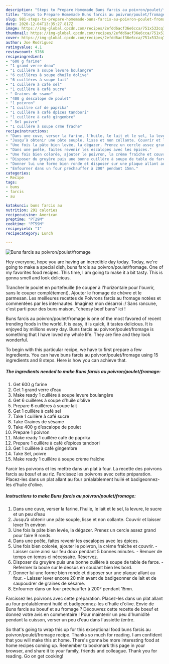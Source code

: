 ```yaml
---
description: "Steps to Prepare Homemade Buns farcis au poivron/poulet/fromage"
title: "Steps to Prepare Homemade Buns farcis au poivron/poulet/fromage"
slug: 981-steps-to-prepare-homemade-buns-farcis-au-poivron-poulet-fromage
date: 2020-12-04T13:35:27.817Z
image: https://img-global.cpcdn.com/recipes/2efdd6acf36e6cca/751x532cq70/buns-farcis-au-poivronpouletfromage-photo-principale-de-la-recette.jpg
thumbnail: https://img-global.cpcdn.com/recipes/2efdd6acf36e6cca/751x532cq70/buns-farcis-au-poivronpouletfromage-photo-principale-de-la-recette.jpg
cover: https://img-global.cpcdn.com/recipes/2efdd6acf36e6cca/751x532cq70/buns-farcis-au-poivronpouletfromage-photo-principale-de-la-recette.jpg
author: Joe Rodriguez
ratingvalue: 4.1
reviewcount: 9766
recipeingredient:
- "600 g farine"
- "1 grand verre deau"
- "1 cuillère à soupe levure boulangre"
- "6 cuillères à soupe dhuile dolive"
- "6 cuillères à soupe lait"
- "1 cuillère à café sel"
- "1 cuillère à café sucre"
- " Graines de ssame"
- "400 g descalope de poulet"
- "1 poivron"
- "1 cuillre caf de paprika"
- "1 cuillère à café dpices tandoori"
- "1 cuillère à café gingembre"
- " Sel poivre"
- "1 cuillère à soupe crme frache"
recipeinstructions:
- "Dans une cuve, verser la farine, l’huile, le lait et le sel, la levure, le sucre et un peu d’eau"
- "Jusqu’à obtenir une pâte souple, lisse et non collante. Couvrir et laisser lever 1h environ"
- "Une fois la pâte bien levée, la dégazer. Prenez un cercle assez grand pour faire 9 ronds."
- "Dans une poêle, faites revenir les escalopes avec les épices."
- "Une fois bien colorée, ajouter le poivron, la crème fraîche et couvrir. Laisser cuire ainsi sur feu doux pendant 5 bonnes minutes. Remuer de temps en temps ci nécessaire. Réservez."
- "Disposer du gruyère puis une bonne cuillère à soupe de table de farce. Refermer la boule sur le dessus en soudant bien les bord."
- "Donner lui une forme bien ronde et disposer sur une plaque allant au four. Laisser lever encore 20 min avant de badigeonner de lait et de saupoudrer de graines de sésame."
- "Enfourner dans un four préchauffer à 200° pendant 15mn."
categories:
- Recipe
tags:
- buns
- farcis
- au

katakunci: buns farcis au 
nutrition: 291 calories
recipecuisine: American
preptime: "PT29M"
cooktime: "PT59M"
recipeyield: "1"
recipecategory: Lunch

---
```



![Buns farcis au poivron/poulet/fromage](https://img-global.cpcdn.com/recipes/2efdd6acf36e6cca/751x532cq70/buns-farcis-au-poivronpouletfromage-photo-principale-de-la-recette.jpg)

Hey everyone, hope you are having an incredible day today. Today, we're going to make a special dish, buns farcis au poivron/poulet/fromage. One of my favorites food recipes. This time, I am going to make it a bit tasty. This is gonna smell and look delicious.

Trancher le poulet en portefeuille (le couper à l&#39;horizontale pour l&#39;ouvrir, sans le couper complètement). Ajouter le fromage de chèvre et le parmesan. Les meilleures recettes de Poivrons farcis au fromage notées et commentées par les internautes. Imaginez mon désarroi :/ Sans rancune, c&#39;est parti pour des buns maison, &#34;cheesy beef buns&#34; ici !

Buns farcis au poivron/poulet/fromage is one of the most favored of recent trending foods in the world. It is easy, it is quick, it tastes delicious. It is enjoyed by millions every day. Buns farcis au poivron/poulet/fromage is something that I have loved my whole life. They are fine and they look wonderful.


To begin with this particular recipe, we have to first prepare a few ingredients. You can have buns farcis au poivron/poulet/fromage using 15 ingredients and 8 steps. Here is how you can achieve that.

<!--inarticleads1-->

##### The ingredients needed to make Buns farcis au poivron/poulet/fromage:

1. Get 600 g farine
1. Get 1 grand verre d’eau
1. Make ready 1 cuillère à soupe levure boulangère
1. Get 6 cuillères à soupe d’huile d’olive
1. Prepare 6 cuillères à soupe lait
1. Get 1 cuillère à café sel
1. Take 1 cuillère à café sucre
1. Take  Graines de sésame
1. Take 400 g d’escalope de poulet
1. Prepare 1 poivron
1. Make ready 1 cuillère café de paprika
1. Prepare 1 cuillère à café d’épices tandoori
1. Get 1 cuillère à café gingembre
1. Take  Sel, poivre
1. Make ready 1 cuillère à soupe crème fraîche


Farcir les poivrons et les mettre dans un plat à four. La recette des poivrons farcis au bœuf et au riz. Farcissez les poivrons avec cette préparation. Placez-les dans un plat allant au four préalablement huilé et badigeonnez-les d&#39;huile d&#39;olive. 

<!--inarticleads2-->

##### Instructions to make Buns farcis au poivron/poulet/fromage:

1. Dans une cuve, verser la farine, l’huile, le lait et le sel, la levure, le sucre et un peu d’eau
1. Jusqu’à obtenir une pâte souple, lisse et non collante. Couvrir et laisser lever 1h environ
1. Une fois la pâte bien levée, la dégazer. Prenez un cercle assez grand pour faire 9 ronds.
1. Dans une poêle, faites revenir les escalopes avec les épices.
1. Une fois bien colorée, ajouter le poivron, la crème fraîche et couvrir. - Laisser cuire ainsi sur feu doux pendant 5 bonnes minutes. - Remuer de temps en temps ci nécessaire. Réservez.
1. Disposer du gruyère puis une bonne cuillère à soupe de table de farce. - Refermer la boule sur le dessus en soudant bien les bord.
1. Donner lui une forme bien ronde et disposer sur une plaque allant au four. - Laisser lever encore 20 min avant de badigeonner de lait et de saupoudrer de graines de sésame.
1. Enfourner dans un four préchauffer à 200° pendant 15mn.


Farcissez les poivrons avec cette préparation. Placez-les dans un plat allant au four préalablement huilé et badigeonnez-les d&#39;huile d&#39;olive. Envie de Buns farcis au boeuf et au fromage ? Découvrez cette recette de boeuf et donnez votre avis en commentaire ! Pour maintenir un peu d&#39;humidité pendant la cuisson, verser un peu d&#39;eau dans l&#39;assiette (entre. 

So that's going to wrap this up for this exceptional food buns farcis au poivron/poulet/fromage recipe. Thanks so much for reading. I am confident that you will make this at home. There's gonna be more interesting food at home recipes coming up. Remember to bookmark this page in your browser, and share it to your family, friends and colleague. Thank you for reading. Go on get cooking!

